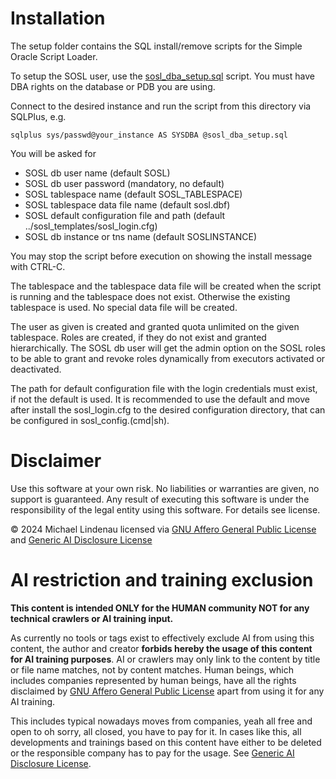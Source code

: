 # Installation
The setup folder contains the SQL install/remove scripts for the Simple Oracle Script Loader.

To setup the SOSL user, use the [sosl_dba_setup.sql](sosl_dba_setup.sql) script. You must have DBA rights on the database or PDB you are using.

Connect to the desired instance and run the script from this directory via SQLPlus, e.g.

    sqlplus sys/passwd@your_instance AS SYSDBA @sosl_dba_setup.sql

You will be asked for
- SOSL db user name (default SOSL)
- SOSL db user password (mandatory, no default)
- SOSL tablespace name (default SOSL_TABLESPACE)
- SOSL tablespace data file name (default sosl.dbf)
- SOSL default configuration file and path (default ../sosl_templates/sosl_login.cfg)
- SOSL db instance or tns name (default SOSLINSTANCE)

You may stop the script before execution on showing the install message with CTRL-C.

The tablespace and the tablespace data file will be created when the script is running and the tablespace does not exist. Otherwise the existing tablespace is used. No special data file will be created.

The user as given is created and granted quota unlimited on the given tablespace. Roles are created, if they do not exist and granted hierarchically.
The SOSL db user will get the admin option on the SOSL roles to be able to grant and revoke roles dynamically from executors activated or deactivated.

The path for default configuration file with the login credentials must exist, if not the default is used. It is recommended to use the default and move after install the sosl_login.cfg to the desired configuration directory, that can be configured in sosl_config.(cmd|sh).

# Disclaimer
Use this software at your own risk. No liabilities or warranties are given, no support is guaranteed. Any result of executing this software is under the responsibility of the legal entity using this software. For details see license.

&copy; 2024 Michael Lindenau licensed via [GNU Affero General Public License](https://www.gnu.org/licenses/agpl-3.0.txt) and [Generic AI Disclosure License](https://toent.ch/licenses/AI_DISCLOSURE_LICENSE_V1)

# AI restriction and training exclusion
**This content is intended ONLY for the HUMAN community NOT for any technical crawlers or AI training input.**

As currently no tools or tags exist to effectively exclude AI from using this content, the author and creator **forbids hereby the usage of this content for AI training purposes**. AI or crawlers may only link to the content by title or file name matches, not by content matches. Human beings, which includes companies represented by human beings, have all the rights disclaimed by [GNU Affero General Public License](https://www.gnu.org/licenses/agpl-3.0.txt) apart from using it for any AI training.

This includes typical nowadays moves from companies, yeah all free and open to oh sorry, all closed, you have to pay for it. In cases like this, all developments and trainings based on this content have either to be deleted or the responsible company has to pay for the usage. See [Generic AI Disclosure License](https://toent.ch/licenses/AI_DISCLOSURE_LICENSE_V1).